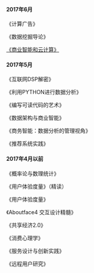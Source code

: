 #### 2017年6月

《计算广告》

《数据挖掘导论》

[《商业智能和云计算》](readnotes\商业智能与云计算.md)

#### 2017年5月

《互联网DSP解密》

《利用PYTHON进行数据分析》

《编写可读代码的艺术》

《数据架构与商业智能》

《商务智能：数据分析的管理视角》

《推荐系统实践》

#### 2017年4月以前

《概率论与数理统计》

《用户体验度量》（精读）

《用户体验度量》

《Aboutface4 交互设计精髓》

《共享经济2.0》

《消费心理学》

《服务设计与创新实践》

《远程用户研究》